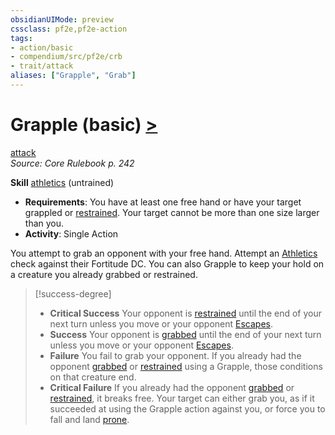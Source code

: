 ```yaml
---
obsidianUIMode: preview
cssclass: pf2e,pf2e-action
tags:
- action/basic
- compendium/src/pf2e/crb
- trait/attack
aliases: ["Grapple", "Grab"]
---
```

# Grapple (basic) [>](rules/core-rulebook/chapter-9-playing-the-game.md#Actions "Single Action")
[attack](rules/traits/attack.md)  
*Source: Core Rulebook p. 242*  

**Skill** [athletics](compendium/skills.md#Athletics) (untrained)
- **Requirements**: You have at least one free hand or have your target grappled or [restrained](rules/conditions.md#Restrained). Your target cannot be more than one size larger than you.
- **Activity**: Single Action

You attempt to grab an opponent with your free hand. Attempt an [Athletics](compendium/skills.md#Athletics) check against their Fortitude DC. You can also Grapple to keep your hold on a creature you already grabbed or restrained.

> [!success-degree] 
> - **Critical Success** Your opponent is [restrained](rules/conditions.md#Restrained) until the end of your next turn unless you move or your opponent [Escapes](rules/actions/escape.md).
> - **Success** Your opponent is [grabbed](rules/conditions.md#Grabbed) until the end of your next turn unless you move or your opponent [Escapes](rules/actions/escape.md).
> - **Failure** You fail to grab your opponent. If you already had the opponent [grabbed](rules/conditions.md#Grabbed) or [restrained](rules/conditions.md#Restrained) using a Grapple, those conditions on that creature end.
> - **Critical Failure** If you already had the opponent [grabbed](rules/conditions.md#Grabbed) or [restrained](rules/conditions.md#Restrained), it breaks free. Your target can either grab you, as if it succeeded at using the Grapple action against you, or force you to fall and land [prone](rules/conditions.md#Prone).